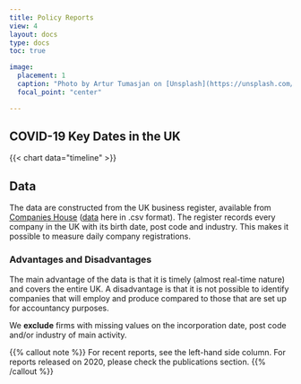 ```yaml
---
title: Policy Reports
view: 4
layout: docs
type: docs
toc: true

image:
  placement: 1
  caption: "Photo by Artur Tumasjan on [Unsplash](https://unsplash.com/s/photos/report-uk?utm_source=unsplash&utm_medium=referral&utm_content=creditCopyText)"
  focal_point: "center"

---
```


## <i class="far fa-calendar-alt   "></i>   <span class="ml-1">COVID-19 Key Dates in the UK</span>

{{< chart data="timeline" >}}


## <i class="fas fa-database  "></i>   <span class="ml-1">Data</span>
The data are constructed from the UK business register, available from [Companies House]( https://www.gov.uk/government/organisations/companies-house) ([data]( http://download.companieshouse.gov.uk/en_output.html) here in .csv format). The register records every company in the UK with its birth date, post code and industry. This makes it possible to measure daily company registrations.

### Advantages and Disadvantages

The main advantage of the data is that it is timely (almost real-time nature) and covers the entire UK. A disadvantage is that it is not possible to identify companies that will employ and produce compared to those that are set up for accountancy purposes.


We **exclude** firms with missing values on the incorporation date, post code and/or industry of main activity.

{{% callout note %}}
For recent reports, see the left-hand side column.
For reports released on 2020, please check the publications section.
{{% /callout %}}

